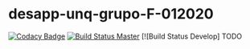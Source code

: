 # desapp-unq-grupo-F-012020

[![Codacy Badge](https://api.codacy.com/project/badge/Grade/475a31813c2742aabc90e2948a95db5c)](https://app.codacy.com/manual/PabloGMarrero/desapp-unq-grupo-F-012020?utm_source=github.com&utm_medium=referral&utm_content=PabloGMarrero/desapp-unq-grupo-F-012020&utm_campaign=Badge_Grade_Dashboard)
[![Build Status Master](https://api.travis-ci.com/PabloGMarrero/desapp-unq-grupo-F-012020.svg?branch=master)](https://travis-ci.org/github/PabloGMarrero/desapp-unq-grupo-F-012020)
[![Build Status Develop] TODO